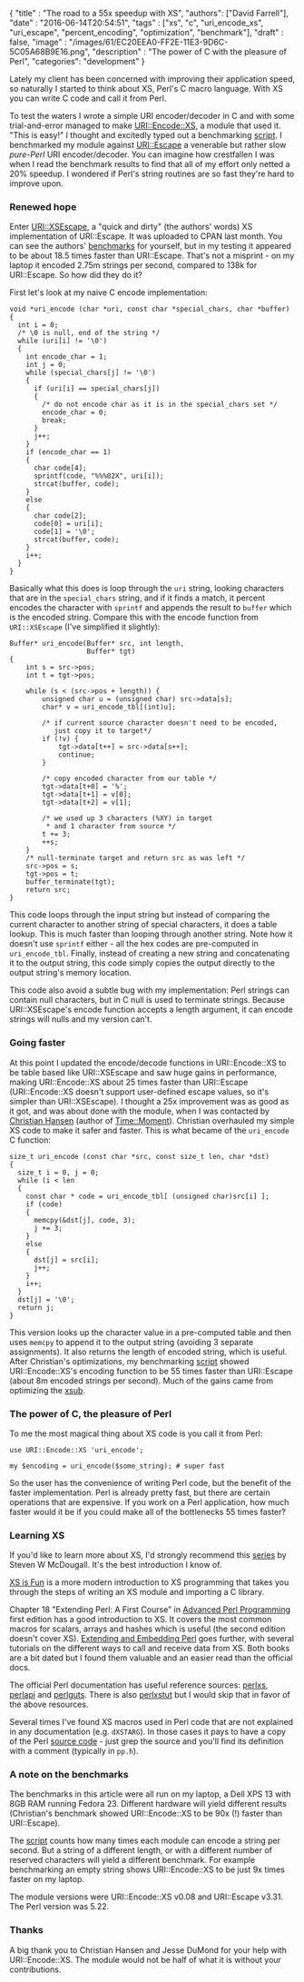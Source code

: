 
  {
    "title"  : "The road to a 55x speedup with XS",
    "authors": ["David Farrell"],
    "date"   : "2016-06-14T20:54:51",
    "tags"   : ["xs", "c", "uri_encode_xs", "uri_escape", "percent_encoding", "optimization", "benchmark"],
    "draft"  : false,
    "image" : "/images/61/EC20EEA0-FF2E-11E3-9D6C-5C05A68B9E16.png",
    "description" : "The power of C with the pleasure of Perl",
    "categories": "development"
  }

Lately my client has been concerned with improving their application speed, so naturally I started to think about XS, Perl's C macro language. With XS you can write C code and call it from Perl.

To test the waters I wrote a simple URI encoder/decoder in C and with some trial-and-error managed to make [URI::Encode::XS](https://metacpan.org/pod/URI::Encode::XS), a module that used it. "This is easy!" I thought and excitedly typed out a benchmarking [script](https://github.com/dnmfarrell/URI-Encode-XS/blob/master/bench). I benchmarked my module against [URI::Escape](https://metacpan.org/pod/URI::Escape) a venerable but rather slow *pure-Perl* URI encoder/decoder. You can imagine how crestfallen I was when I read the benchmark results to find that all of my effort only netted a 20% speedup. I wondered if Perl's string routines are so fast they're hard to improve upon.

### Renewed hope

Enter [URI::XSEscape](https://metacpan.org), a "quick and dirty" (the authors' words) XS implementation of URI::Escape. It was uploaded to CPAN last month. You can see the authors' [benchmarks](https://metacpan.org/pod/URI::XSEscape#BENCHMARKS) for yourself, but in my testing it appeared to be about 18.5 times faster than URI::Escape. That's not a misprint - on my laptop it encoded 2.75m strings per second, compared to 138k for URI::Escape. So how did they do it?

First let's look at my naive C encode implementation:

``` prettyprint
void *uri_encode (char *uri, const char *special_chars, char *buffer)
{
  int i = 0;
  /* \0 is null, end of the string */
  while (uri[i] != '\0')
  {
    int encode_char = 1;
    int j = 0;
    while (special_chars[j] != '\0')
    {
      if (uri[i] == special_chars[j])
      {
        /* do not encode char as it is in the special_chars set */
        encode_char = 0;
        break;
      }
      j++;
    }
    if (encode_char == 1)
    {
      char code[4];
      sprintf(code, "%%%02X", uri[i]);
      strcat(buffer, code);
    }
    else
    {
      char code[2];
      code[0] = uri[i];
      code[1] = '\0';
      strcat(buffer, code);
    }
    i++;
  }
}
```

Basically what this does is loop through the `uri` string, looking characters that are in the `special_chars` string, and if it finds a match, it percent encodes the character with `sprintf` and appends the result to `buffer` which is the encoded string. Compare this with the encode function from `URI::XSEscape` (I've simplified it slightly):

``` prettyprint
Buffer* uri_encode(Buffer* src, int length,
                   Buffer* tgt)
{
    int s = src->pos;
    int t = tgt->pos;

    while (s < (src->pos + length)) {
        unsigned char u = (unsigned char) src->data[s];
        char* v = uri_encode_tbl[(int)u];

        /* if current source character doesn't need to be encoded,
           just copy it to target*/
        if (!v) {
            tgt->data[t++] = src->data[s++];
            continue;
        }

        /* copy encoded character from our table */
        tgt->data[t+0] = '%';
        tgt->data[t+1] = v[0];
        tgt->data[t+2] = v[1];

        /* we used up 3 characters (%XY) in target
         * and 1 character from source */
        t += 3;
        ++s;
    }
    /* null-terminate target and return src as was left */
    src->pos = s;
    tgt->pos = t;
    buffer_terminate(tgt);
    return src;
}
```

This code loops through the input string but instead of comparing the current character to another string of special characters, it does a table lookup. This is much faster than looping through another string. Note how it doesn't use `sprintf` either - all the hex codes are pre-computed in `uri_encode_tbl`. Finally, instead of creating a new string and concatenating it to the output string, this code simply copies the output directly to the output string's memory location.

This code also avoid a subtle bug with my implementation: Perl strings can contain null characters, but in C null is used to terminate strings. Because URI::XSEscape's encode function accepts a length argument, it can encode strings will nulls and my version can't.

### Going faster

At this point I updated the encode/decode functions in URI::Encode::XS to be table based like URI::XSEscape and saw huge gains in performance, making URI::Encode::XS about 25 times faster than URI::Escape (URI::Encode::XS doesn't support user-defined escape values, so it's simpler than URI::XSEscape). I thought a 25x improvement was as good as it got, and was about done with the module, when I was contacted by [Christian Hansen](https://metacpan.org/author/CHANSEN) (author of [Time::Moment](https://metacpan.org/release/Time-Moment)). Christian overhauled my simple XS code to make it safer and faster. This is what became of the `uri_encode` C function:

``` prettyprint
size_t uri_encode (const char *src, const size_t len, char *dst)
{
  size_t i = 0, j = 0;
  while (i < len
  {
    const char * code = uri_encode_tbl[ (unsigned char)src[i] ];
    if (code)
    {
      memcpy(&dst[j], code, 3);
      j += 3;
    }
    else
    {
      dst[j] = src[i];
      j++;
    }
    i++;
  }
  dst[j] = '\0';
  return j;
}
```

This version looks up the character value in a pre-computed table and then uses `memcpy` to append it to the output string (avoiding 3 separate assignments). It also returns the length of encoded string, which is useful. After Christian's optimizations, my benchmarking [script](https://github.com/dnmfarrell/URI-Encode-XS/blob/master/bench) showed URI::Encode::XS's encoding function to be 55 times faster than URI::Escape (about 8m encoded strings per second). Much of the gains came from optimizing the [xsub](https://github.com/dnmfarrell/URI-Encode-XS/blob/df8009e9d7af4cf243fa29ca8aaa23982feeba58/XS.xs#L143).

### The power of C, the pleasure of Perl

To me the most magical thing about XS code is you call it from Perl:

``` prettyprint
use URI::Encode::XS 'uri_encode';

my $encoding = uri_encode($some_string); # super fast
```

So the user has the convenience of writing Perl code, but the benefit of the faster implementation. Perl is already pretty fast, but there are certain operations that are expensive. If you work on a Perl application, how much faster would it be if you could make all of the bottlenecks 55 times faster?

### Learning XS

If you'd like to learn more about XS, I'd strongly recommend this [series](http://world.std.com/~swmcd/steven/perl/pm/xs/intro/index.html) by Steven W McDougall. It's the best introduction I know of.

[XS is Fun](https://github.com/xsawyerx/xs-fun) is a more modern introduction to XS programming that takes you through the steps of writing an XS module and importing a C library.

Chapter 18 "Extending Perl: A First Course" in [Advanced Perl Programming](http://shop.oreilly.com/product/9781565922204.do) first edition has a good introduction to XS. It covers the most common macros for scalars, arrays and hashes which is useful (the second edition doesn't cover XS). [Extending and Embedding Perl](https://www.manning.com/books/extending-and-embedding-perl) goes further, with several tutorials on the different ways to call and receive data from XS. Both books are a bit dated but I found them valuable and an easier read than the official docs.

The official Perl documentation has useful reference sources: [perlxs](http://perldoc.perl.org/perlxs.html), [perlapi](http://perldoc.perl.org/perlapi.html) and [perlguts](http://perldoc.perl.org/perlxs.html). There is also [perlxstut](http://perldoc.perl.org/perlxs.html) but I would skip that in favor of the above resources.

Several times I've found XS macros used in Perl code that are not explained in any documentation (e.g. `dXSTARG`). In those cases it pays to have a copy of the Perl [source code](https://www.perl.org/get.html) - just grep the source and you'll find its definition with a comment (typically in `pp.h`).

### A note on the benchmarks

The benchmarks in this article were all run on my laptop, a Dell XPS 13 with 8GB RAM running Fedora 23. Different hardware will yield different results (Christian's benchmark showed URI::Encode::XS to be 90x (!) faster than URI::Escape).

The [script](https://github.com/dnmfarrell/URI-Encode-XS/blob/master/bench) counts how many times each module can encode a string per second. But a string of a different length, or with a different number of reserved characters will yield a different benchmark. For example benchmarking an empty string shows URI::Encode::XS to be just 9x times faster on my laptop.

The module versions were URI::Encode::XS v0.08 and URI::Escape v3.31. The Perl version was 5.22.

### Thanks

A big thank you to Christian Hansen and Jesse DuMond for your help with URI::Encode::XS. The module would not be half of what it is without your contributions.
